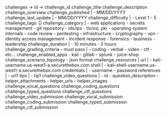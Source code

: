 challenges -> id ->
    challenge_id
    challenge_title
    challenge_description
    challenge_overview
    challenge_published |
        - MM/DD/YYYY
    challenge_last_update |
        - MM/DD/YYYY
    challenge_difficulty |
        - Level 1 - 5
    challenge_tags: [] 
    challenge_category |
        - web applications
        - secrets management
        - git repository
        - ids/ips
        - tls/ssl, pki
        - operating system internals
        - code review
        - pentesting
        - infrastructure
        - cryptography
        - vpn
        - identity access management
        - incident response
        - forensics
        - business
        - leadership
    challenge_duration |
        - 10 minutes - 2 hours
    challenge_grading_criteria
        - must pass | 
            - coding
            - verbal
            - video
            - ctf
            - etc...
    challenge_enabled_apps
        - kali
        - gitlab
        - splunk
        - juice-shop
    challenge_scenario_topology
        - json format
    challenge_resources |
        url |
            - kali-username.us-west1-a.securethebox.com
        shell |
            - kali-shell-username.us-west1-a.securethebox.com
        credentials |
            - username
            - password
        references |
            - url1
        tips | 
            - tip1
    challenge_video_questions |
        - id
        - question_description
        - helper_attachments
        - helper_urls
        - helper_images
    challenge_vocal_questions
    challenge_coding_questions
    challenge_typed_questions
    challenge_ctf_questions
    challenge_video_submission
    challenge_vocal_submission
    challenge_coding_submission
    challenge_typed_submission
    challenge_ctf_submission

